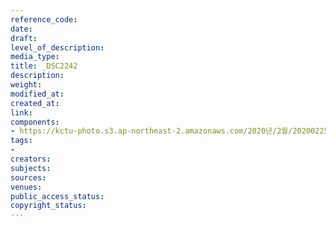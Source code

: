 ```yaml
---
reference_code: 
date: 
draft: 
level_of_description: 
media_type: 
title: _DSC2242
description: 
weight: 
modified_at: 
created_at: 
link: 
components:
- https://kctu-photo.s3.ap-northeast-2.amazonaws.com/2020년/2월/20200225_문중원+열사+문제해결+촉구+108배+2일차/_DSC2242.jpg
tags:
- 
creators: 
subjects: 
sources: 
venues: 
public_access_status: 
copyright_status: 
---
```

